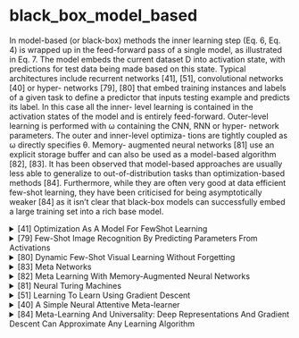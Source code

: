 # black_box_model_based

In model-based (or black-box) methods the inner learning step (Eq. 6, Eq. 4) is wrapped up in the feed-forward pass of a single model, as illustrated in Eq. 7. The model embeds the current dataset D into activation state, with predictions for test data being made based on this state. Typical architectures include recurrent networks [41], [51], convolutional networks [40] or hyper- networks [79], [80] that embed training instances and labels of a given task to define a predictor that inputs testing example and predicts its label. In this case all the inner- level learning is contained in the activation states of the model and is entirely feed-forward. Outer-level learning is performed with ω containing the CNN, RNN or hyper- network parameters. The outer and inner-level optimiza- tions are tightly coupled as ω directly specifies θ. Memory- augmented neural networks [81] use an explicit storage buffer and can also be used as a model-based algorithm [82], [83]. It has been observed that model-based approaches are usually less able to generalize to out-of-distribution tasks than optimization-based methods [84]. Furthermore, while they are often very good at data efficient few-shot learning, they have been criticised for being asymptotically weaker
[84] as it isn’t clear that black-box models can successfully embed a large training set into a rich base model.
<!-- REFERENCE -->


<details>
<summary>[41] Optimization As A Model For FewShot Learning</summary>
<br>
<!-- (optimization_as_a_model_for_fewshot_learning.md) -->

# optimization_as_a_model_for_fewshot_learning.md

<!-- REFERENCE -->


[Optimization As A Model For FewShot Learning](../papers/optimization_as_a_model_for_fewshot_learning.md)

</details>



<details>
<summary>[79] Few-Shot Image Recognition By Predicting Parameters From Activations</summary>
<br>
<!-- (few_shot_image_recognition_by_predicting_parameters_from_activations.md) -->

# few_shot_image_recognition_by_predicting_parameters_from_activations.md

<!-- REFERENCE -->


[Few-Shot Image Recognition By Predicting Parameters From Activations](../papers/few_shot_image_recognition_by_predicting_parameters_from_activations.md)

</details>



<details>
<summary>[80] Dynamic Few-Shot Visual Learning Without Forgetting</summary>
<br>
<!-- (dynamic_few_shot_visual_learning_without_forgetting.md) -->

# dynamic_few_shot_visual_learning_without_forgetting.md

<!-- REFERENCE -->


[Dynamic Few-Shot Visual Learning Without Forgetting](../papers/dynamic_few_shot_visual_learning_without_forgetting.md)

</details>



<details>
<summary>[83] Meta Networks</summary>
<br>
<!-- (meta_networks.md) -->

# meta_networks.md

<!-- REFERENCE -->


[Meta Networks](../papers/meta_networks.md)

</details>



<details>
<summary>[82] Meta Learning With Memory-Augmented Neural Networks</summary>
<br>
<!-- (meta_learning_with_memory_augmented_neural_networks.md) -->

# meta_learning_with_memory_augmented_neural_networks.md

<!-- REFERENCE -->


[Meta Learning With Memory-Augmented Neural Networks](../papers/meta_learning_with_memory_augmented_neural_networks.md)

</details>



<details>
<summary>[81] Neural Turing Machines</summary>
<br>
<!-- (neural_turing_machines.md) -->

# neural_turing_machines.md

<!-- REFERENCE -->


[Neural Turing Machines](../papers/neural_turing_machines.md)

</details>



<details>
<summary>[51] Learning To Learn Using Gradient Descent</summary>
<br>
<!-- (learning_to_learn_using_gradient_descent.md) -->

# learning_to_learn_using_gradient_descent.md

<!-- REFERENCE -->


[Learning To Learn Using Gradient Descent](../papers/learning_to_learn_using_gradient_descent.md)

</details>



<details>
<summary>[40] A Simple Neural Attentive Meta-learner</summary>
<br>
<!-- (a_simple_neural_attentive_meta_learner.md) -->

# a_simple_neural_attentive_meta_learner.md

<!-- REFERENCE -->


[A Simple Neural Attentive Meta-learner](../papers/a_simple_neural_attentive_meta_learner.md)

</details>



<details>
<summary>[84] Meta-Learning And Universality: Deep Representations And Gradient Descent Can Approximate Any Learning Algorithm</summary>
<br>
<!-- (meta_learning_and_universality_deep_representations_and_gradient_descent_can_approximate_any_learning_algorithm.md) -->

# meta_learning_and_universality_deep_representations_and_gradient_descent_can_approximate_any_learning_algorithm.md

<!-- REFERENCE -->


[Meta-Learning And Universality: Deep Representations And Gradient Descent Can Approximate Any Learning Algorithm](../papers/meta_learning_and_universality_deep_representations_and_gradient_descent_can_approximate_any_learning_algorithm.md)

</details>

